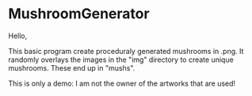 # MushroomGenerator

Hello,

This basic program create proceduraly generated mushrooms in .png. It randomly overlays the images in the "img" directory to create unique mushrooms. These end up in "mushs".

This is only a demo: I am not the owner of the artworks that are used!
